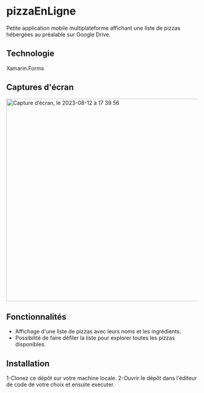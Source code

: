 # pizzaEnLigne
Petite application mobile multiplateforme affichant une liste de pizzas hébergées au préalable sur Google Drive.
## Technologie 

Xamarin.Forms

## Captures d'écran
<img width="533" alt="Capture d’écran, le 2023-08-12 à 17 39 56" src="https://github.com/walid1508/pizzaEnLigne/assets/103005189/6ed269f9-72d5-4366-905a-9e774eb88048">

## Fonctionnalités

- Affichage d'une liste de pizzas avec leurs noms et les ingrédients.
- Possibilité de faire défiler la liste pour explorer toutes les pizzas disponibles.

## Installation

1-Clonez ce dépôt sur votre machine locale.
2-Ouvrir le dépôt dans l'éditeur de code de votre choix et ensuite executer.
